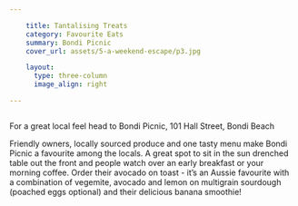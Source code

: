 ```yaml
---

    title: Tantalising Treats
    category: Favourite Eats
    summary: Bondi Picnic
    cover_url: assets/5-a-weekend-escape/p3.jpg

    layout:
      type: three-column
      image_align: right

---
```


<img src="../assets/5-a-weekend-escape/p3-1.jpg" alt="">

For a great local feel head to Bondi Picnic, 101 Hall Street, Bondi Beach

Friendly owners, locally sourced produce and one tasty menu make Bondi Picnic a favourite among the locals. A great spot to sit in the sun drenched table out the front and people watch over an early breakfast or your morning coffee. Order their avocado on toast - it’s an Aussie favourite with a combination of vegemite, avocado and lemon on multigrain sourdough (poached eggs optional) and their delicious banana smoothie!

